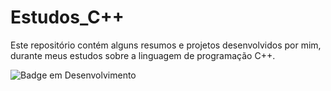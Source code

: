 # Estudos_C++
Este repositório contém alguns resumos e projetos desenvolvidos por mim, durante meus estudos sobre a linguagem de programação C++.

![Badge em Desenvolvimento](http://img.shields.io/static/v1?label=STATUS&message=EM%20DESENVOLVIMENTO&color=GREEN&style=for-the-badge)
